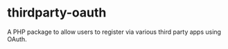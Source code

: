 # thirdparty-oauth
A PHP package to allow users to register via various third party apps using OAuth.
